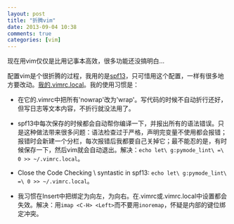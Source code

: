 ```yaml
---
layout: post
title: "折腾vim"
date: 2013-09-04 10:38
comments: true
categories: [vim]
---
```

现在用vim仅仅是比用记事本高效，很多功能还没搞明白...

配置vim是个很折腾的过程，我用的是[spf13](https://github.com/spf13/spf13-vim)，只可惜用这个配置，一样有很多地方要改动。[我的.vimrc.local](https://gist.github.com/guori12321/7211967)。我的使用习惯是：

<!--more-->

* 在它的.vimrc中把所有'nowrap'改为'wrap'。写代码的时候不自动折行还好，但写日志等文本内容，不折行就没法用了。

* spf13中每次保存的时候都会自动帮你编译一下，并报出所有的语法错误。只是这种做法带来很多问题：语法检查过于严格，声明完变量不使用都会报错；报错时会新建一个分栏，每次报错后我都要自己关掉它；最不能忍的是，有时候保存一下，然后vim就会自动退出。解决：`echo let\ g:pymode_lint\ =\ 0 >> ~/.vimrc.local`。

* Close the Code Checking \ syntastic in spf13: `echo let\ g:pymode_lint\ =\ 0 >> ~/.vimrc.local`。

* 我习惯在Insert中把<C-H>绑定为向左，<C-L>为向右。在.vimrc或.vimrc.local中设置都会失效。解决：用`imap <C-H> <Left>`而不要用`inoremap`，怀疑是内部的键位绑定冲突。
